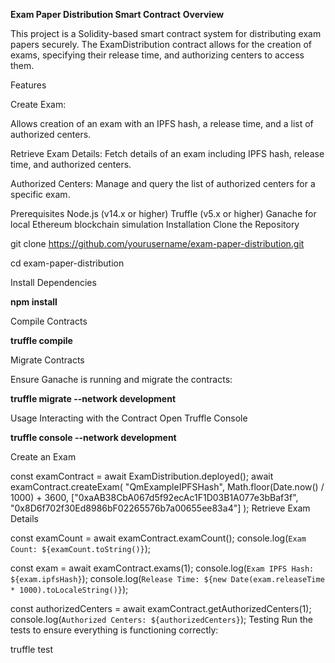 **Exam Paper Distribution Smart Contract**
**Overview**


This project is a Solidity-based smart contract system for distributing exam papers securely. The ExamDistribution contract allows for the creation of exams, specifying their release time, and authorizing centers to access them.

Features

Create Exam: 

Allows creation of an exam with an IPFS hash, a release time, and a list of authorized centers.

Retrieve Exam Details: Fetch details of an exam including IPFS hash, release time, and authorized centers.

Authorized Centers: Manage and query the list of authorized centers for a specific exam.

Prerequisites
Node.js (v14.x or higher)
Truffle (v5.x or higher)
Ganache for local Ethereum blockchain simulation
Installation
Clone the Repository

git clone https://github.com/yourusername/exam-paper-distribution.git

cd exam-paper-distribution

Install Dependencies

**npm install**

Compile Contracts

**truffle compile**

Migrate Contracts

Ensure Ganache is running and migrate the contracts:

**truffle migrate --network development**

Usage
Interacting with the Contract
Open Truffle Console

**truffle console --network development**


Create an Exam


const examContract = await ExamDistribution.deployed();
await examContract.createExam(
    "QmExampleIPFSHash",
    Math.floor(Date.now() / 1000) + 3600,
    ["0xaAB38CbA067d5f92ecAc1F1D03B1A077e3bBaf3f", "0x8D6f702f30Ed8986bF02265576b7a00655ee83a4"]
);
Retrieve Exam Details


const examCount = await examContract.examCount();
console.log(`Exam Count: ${examCount.toString()}`);

const exam = await examContract.exams(1);
console.log(`Exam IPFS Hash: ${exam.ipfsHash}`);
console.log(`Release Time: ${new Date(exam.releaseTime * 1000).toLocaleString()}`);

const authorizedCenters = await examContract.getAuthorizedCenters(1);
console.log(`Authorized Centers: ${authorizedCenters}`);
Testing
Run the tests to ensure everything is functioning correctly:

truffle test


